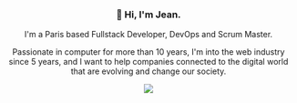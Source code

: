 <h3 align="center">👋 Hi, I'm Jean.</h3>
<p align="center">I'm a Paris based Fullstack Developer, DevOps and Scrum Master.</p>
<p align="center">Passionate in computer for more than 10 years, I'm into the web industry since 5 years, and I want to help companies connected to the digital world that are evolving and change our society.</p>
<p align="center">
  <img src="https://media.giphy.com/media/2UCt7zbmsLoCXybx6t/giphy.gif" />
</p>
